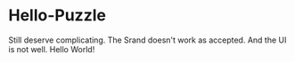 # Hello-Puzzle
Still deserve complicating.
The Srand doesn't work as accepted.
And the UI is not well.
Hello World!
